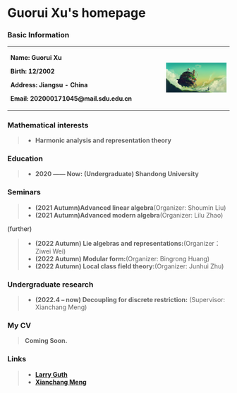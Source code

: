 # Guorui Xu's homepage

### Basic Information

<table border="0">
  <tr>
    <td width="70%">
      <p><b>  Name: Guorui Xu </b></p> 
      <p><b>  Birth: 12/2002 </b></p>
      <p><b>  Address: Jiangsu - China </b></p>
      <p><b>  Email: 202000171045@mail.sdu.edu.cn </b></p>
    </td>
    <td width="30%">
      <img src="image.jpg" width="100%"> 
    </td>
  </tr>
</table>

### Mathematical interests

> + **Harmonic analysis and representation theory**

### Education

> + **2020 —— Now: (Undergraduate) Shandong University**

### Seminars

> + **(2021 Autumn)Advanced linear algebra**(Organizer: Shoumin Liu)
> + **(2021 Autumn)Advanced modern algebra**(Organizer: Lilu Zhao)

(further)

> + **(2022 Autumn) Lie algebras and representations:**(Organizer：Ziwei Wei)
> + **(2022 Autumn) Modular form:**(Organizer: Bingrong Huang)
> + **(2022 Autumn) Local class field theory:**(Organizer: Junhui Zhu)
### Undergraduate research

> + **(2022.4 – now) Decoupling for discrete restriction:** (Supervisor: Xianchang Meng) 

### My CV
> **Coming Soon.**

### Links

> + [**Larry Guth**](https://math.mit.edu/~lguth/)
> + [**Xianchang Meng**](https://faculty.sdu.edu.cn/mengxianchang/zh_CN/index/1382877/list/index.htm)
